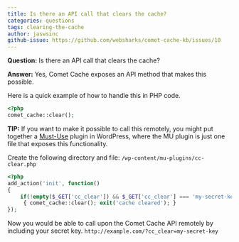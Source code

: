```yaml
---
title: Is there an API call that clears the cache?
categories: questions
tags: clearing-the-cache
author: jaswsinc
github-issue: https://github.com/websharks/comet-cache-kb/issues/10
---
```

**Question:** Is there an API call that clears the cache?

**Answer:** Yes, Comet Cache exposes an API method that makes this possible.

Here is a quick example of how to handle this in PHP code.

```php
<?php
comet_cache::clear();
```

**TIP:** If you want to make it possible to call this remotely, you might put together a [Must-Use](http://codex.wordpress.org/Must_Use_Plugins) plugin in WordPress, where the MU plugin is just one file that exposes this functionality.

Create the following directory and file:
`/wp-content/mu-plugins/cc-clear.php`

```php
<?php
add_action('init', function()
{
    if(!empty($_GET['cc_clear']) && $_GET['cc_clear'] === 'my-secret-key')
     { comet_cache::clear(); exit('cache cleared'); }
});
```

Now you would be able to call upon the Comet Cache API remotely by including your secret key.
`http://example.com/?cc_clear=my-secret-key`
